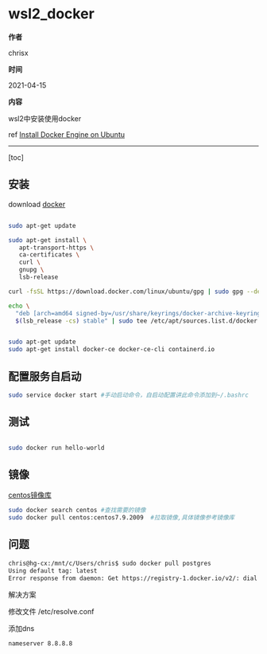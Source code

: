 # wsl2_docker

**作者**

chrisx

**时间**

2021-04-15

**内容**

wsl2中安装使用docker

ref [Install Docker Engine on Ubuntu](https://docs.docker.com/engine/install/ubuntu/)

---

[toc]

## 安装

download [docker](https://download.docker.com/linux/ubuntu/dists/focal/pool/stable/amd64/)

```sh

sudo apt-get update

sudo apt-get install \
   apt-transport-https \
   ca-certificates \
   curl \
   gnupg \
   lsb-release

curl -fsSL https://download.docker.com/linux/ubuntu/gpg | sudo gpg --dearmor -o /usr/share/keyrings/docker-archive-keyring.gpg

echo \
  "deb [arch=amd64 signed-by=/usr/share/keyrings/docker-archive-keyring.gpg] https://download.docker.com/linux/ubuntu \
  $(lsb_release -cs) stable" | sudo tee /etc/apt/sources.list.d/docker.list > /dev/null


sudo apt-get update
sudo apt-get install docker-ce docker-ce-cli containerd.io

```

## 配置服务自启动

```sh
sudo service docker start #手动启动命令，自启动配置讲此命令添加到~/.bashrc

```

## 测试

```sh

sudo docker run hello-world
```

## 镜像

[centos镜像库](https://hub.docker.com/_/centos?tab=tags&page=1&ordering=last_updated)

```sh
sudo docker search centos #查找需要的镜像
sudo docker pull centos:centos7.9.2009  #拉取镜像,具体镜像参考镜像库
```

## 问题

```sh
chris@hg-cx:/mnt/c/Users/chris$ sudo docker pull postgres
Using default tag: latest
Error response from daemon: Get https://registry-1.docker.io/v2/: dial tcp: lookup registry-1.docker.io on 172.20.48.1:53: read udp 172.20.63.22:57601->172.20.48.1:53: i/o timeout

```

解决方案

修改文件 /etc/resolve.conf

添加dns

```sh
nameserver 8.8.8.8

```
